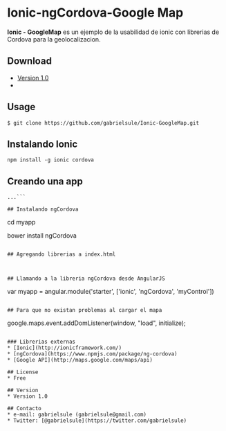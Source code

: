 Ionic-ngCordova-Google Map
======
**Ionic - GoogleMap** es un ejemplo de la usabilidad de ionic con librerias de Cordova para la geolocalizacion.

## Download
* [Version 1.0](https://github.com/gabrielsule/Ionic-GoogleMap/archive/master.zip)
* 

## Usage
```
$ git clone https://github.com/gabrielsule/Ionic-GoogleMap.git
```

## Instalando Ionic
```
npm install -g ionic cordova
```

## Creando una app
```ionic start myapp blank
...```

## Instalando ngCordova 
```
cd myapp

bower install ngCordova
```

## Agregando librerias a index.html
```
<script src="lib/ngCordova/dist/ng-cordova.js"></script>

<script src="js/asset/app.js"></script>

<script src="js/asset/controller.js"></script>

<script src="lib/angular-google-maps/dist/angular-google-maps.min.js"></script>

<script src="http://maps.google.com/maps/api/js?key=API_de_google"></script>
```


## Llamando a la libreria ngCordova desde AngularJS
```
var myapp = angular.module('starter', ['ionic', 'ngCordova', 'myControl'])
```

## Para que no existan problemas al cargar el mapa
```
google.maps.event.addDomListener(window, "load", initialize);
```

### Librerias externas
* [Ionic](http://ionicframework.com/)
* [ngCordova](https://www.npmjs.com/package/ng-cordova)
* [Google API](http://maps.google.com/maps/api)

## License 
* Free

## Version 
* Version 1.0

## Contacto
* e-mail: gabrielsule (gabrielsule@gmail.com)
* Twitter: [@gabrielsule](https://twitter.com/gabrielsule)
